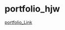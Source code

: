 # portfolio_hjw

[portfolio_Link](https://parentfolder.github.io/portfolio_hjw/portfolio_hjw/index.html)

